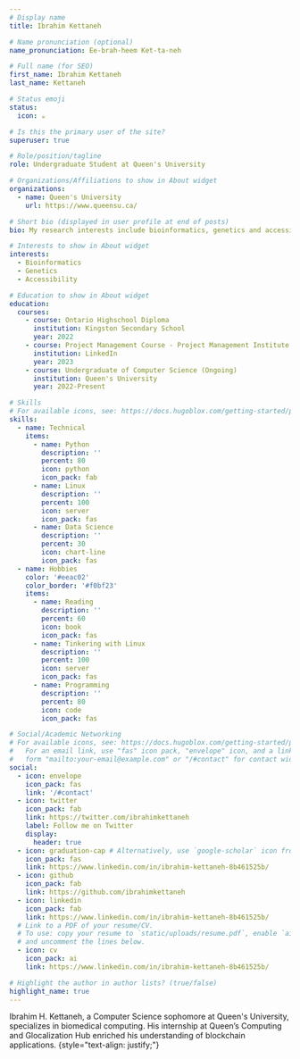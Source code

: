 ```yaml
---
# Display name
title: Ibrahim Kettaneh

# Name pronunciation (optional)
name_pronunciation: Ee-brah-heem Ket-ta-neh

# Full name (for SEO)
first_name: Ibrahim Kettaneh
last_name: Kettaneh

# Status emoji
status:
  icon: ☕️

# Is this the primary user of the site?
superuser: true

# Role/position/tagline
role: Undergraduate Student at Queen's University

# Organizations/Affiliations to show in About widget
organizations:
  - name: Queen's University
    url: https://www.queensu.ca/

# Short bio (displayed in user profile at end of posts)
bio: My research interests include bioinformatics, genetics and accessibility.

# Interests to show in About widget
interests:
  - Bioinformatics
  - Genetics
  - Accessibility

# Education to show in About widget
education:
  courses:
    - course: Ontario Highschool Diploma
      institution: Kingston Secondary School
      year: 2022
    - course: Project Management Course - Project Management Institute Certified
      institution: LinkedIn
      year: 2023
    - course: Undergraduate of Computer Science (Ongoing)
      institution: Queen's University
      year: 2022-Present

# Skills
# For available icons, see: https://docs.hugoblox.com/getting-started/page-builder/#icons
skills:
  - name: Technical
    items:
      - name: Python
        description: ''
        percent: 80
        icon: python
        icon_pack: fab
      - name: Linux
        description: ''
        percent: 100
        icon: server
        icon_pack: fas
      - name: Data Science
        description: ''
        percent: 30
        icon: chart-line
        icon_pack: fas
  - name: Hobbies
    color: '#eeac02'
    color_border: '#f0bf23'
    items:
      - name: Reading
        description: ''
        percent: 60
        icon: book
        icon_pack: fas
      - name: Tinkering with Linux
        description: ''
        percent: 100
        icon: server
        icon_pack: fas
      - name: Programming
        description: ''
        percent: 80
        icon: code
        icon_pack: fas

# Social/Academic Networking
# For available icons, see: https://docs.hugoblox.com/getting-started/page-builder/#icons
#   For an email link, use "fas" icon pack, "envelope" icon, and a link in the
#   form "mailto:your-email@example.com" or "/#contact" for contact widget.
social:
  - icon: envelope
    icon_pack: fas
    link: '/#contact'
  - icon: twitter
    icon_pack: fab
    link: https://twitter.com/ibrahimkettaneh
    label: Follow me on Twitter
    display:
      header: true
  - icon: graduation-cap # Alternatively, use `google-scholar` icon from `ai` icon pack
    icon_pack: fas
    link: https://www.linkedin.com/in/ibrahim-kettaneh-8b461525b/
  - icon: github
    icon_pack: fab
    link: https://github.com/ibrahimkettaneh
  - icon: linkedin
    icon_pack: fab
    link: https://www.linkedin.com/in/ibrahim-kettaneh-8b461525b/
  # Link to a PDF of your resume/CV.
  # To use: copy your resume to `static/uploads/resume.pdf`, enable `ai` icons in `params.yaml`,
  # and uncomment the lines below.
  - icon: cv
    icon_pack: ai
    link: https://www.linkedin.com/in/ibrahim-kettaneh-8b461525b/

# Highlight the author in author lists? (true/false)
highlight_name: true
---
```


Ibrahim H. Kettaneh, a Computer Science sophomore at Queen's University, specializes in biomedical computing. His internship at Queen’s Computing and Glocalization Hub enriched his understanding of blockchain applications.
{style="text-align: justify;"}
